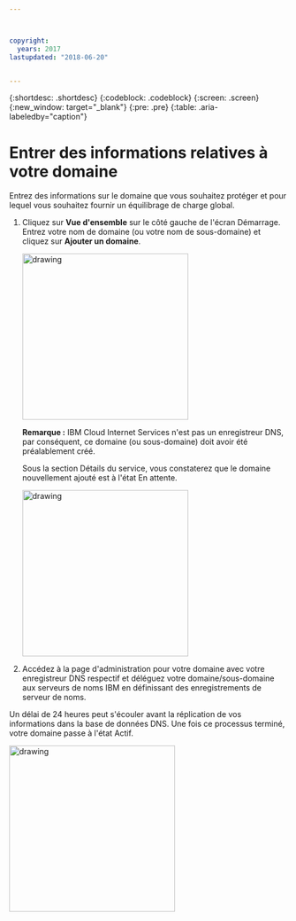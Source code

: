 ```yaml
---



copyright:
  years: 2017
lastupdated: "2018-06-20"


---
```


{:shortdesc: .shortdesc}
{:codeblock: .codeblock}
{:screen: .screen}
{:new_window: target="_blank"}
{:pre: .pre}
{:table: .aria-labeledby="caption"}

# Entrer des informations relatives à votre domaine
Entrez des informations sur le domaine que vous souhaitez protéger et pour lequel vous souhaitez fournir un équilibrage de charge global.

1. Cliquez sur **Vue d'ensemble** sur le côté gauche de l'écran Démarrage. Entrez votre nom de domaine (ou votre nom de sous-domaine) et cliquez sur **Ajouter un domaine**. 
    
    <img src="images/Reliability3.png" alt="drawing" style="width: 300px;"/>
    
    **Remarque :** IBM Cloud Internet Services n'est pas un enregistreur DNS, par conséquent, ce domaine (ou sous-domaine) doit avoir été préalablement créé.

    Sous la section Détails du service, vous constaterez que le domaine nouvellement ajouté est à l'état En attente. 

    <img src="images/Reliability4.png" alt="drawing" style="width: 300px;"/>    

2. Accédez à la page d'administration pour votre domaine avec votre enregistreur DNS respectif et déléguez votre domaine/sous-domaine aux serveurs de noms IBM en définissant des enregistrements de serveur de noms.

Un délai de 24 heures peut s'écouler avant la réplication de vos informations dans la base de données DNS. Une fois ce processus terminé, votre domaine passe à l'état Actif. 

<img src="images/Reliability5.png" alt="drawing" style="width: 300px;"/>    
